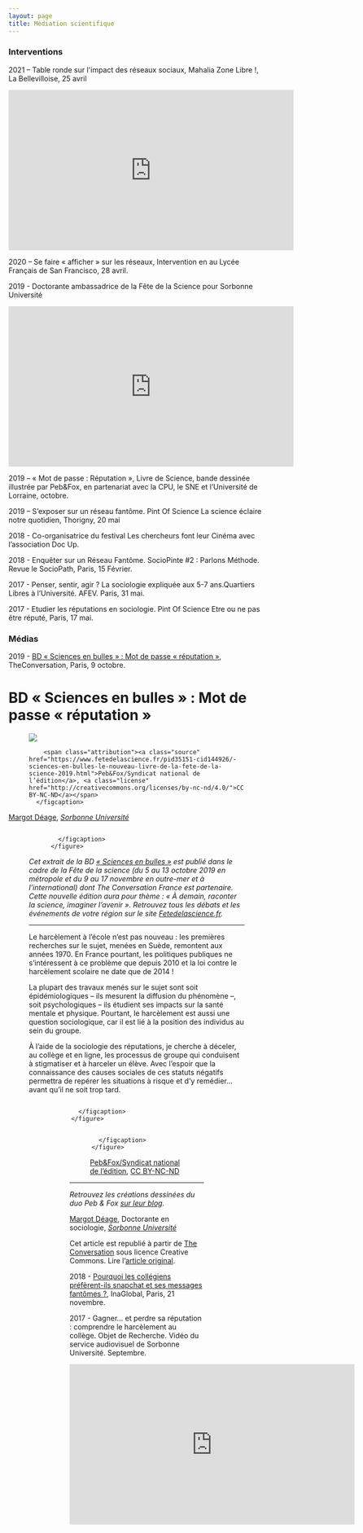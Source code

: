 ```yaml
---
layout: page
title: Médiation scientifique
---
```


### Interventions

2021 – Table ronde sur l'impact des réseaux sociaux,  Mahalia Zone Libre !, La Bellevilloise, 25 avril

<iframe width="560" height="315" src="https://www.youtube.com/embed/YCTQSb8bGU0?start=2135" title="YouTube video player" frameborder="0" allow="accelerometer; autoplay; clipboard-write; encrypted-media; gyroscope; picture-in-picture" allowfullscreen></iframe>


2020 – Se faire « afficher » sur les réseaux, Intervention en au Lycée Français de San Francisco, 28 avril.

2019 - Doctorante ambassadrice de la Fête de la Science pour Sorbonne Université

<iframe width="560" height="315" src="https://www.youtube.com/embed/TS53MWJyBPA" title="YouTube video player" frameborder="0" allow="accelerometer; autoplay; clipboard-write; encrypted-media; gyroscope; picture-in-picture" allowfullscreen></iframe>

2019 – « Mot de passe : Réputation », Livre de Science, bande dessinée illustrée par Peb&Fox, en partenariat avec la CPU, le SNE et l’Université de Lorraine, octobre.

2019 – S’exposer sur un réseau fantôme. Pint Of Science La science éclaire notre quotidien, Thorigny, 20 mai

2018 - Co-organisatrice du festival Les chercheurs font leur Cinéma avec l’association Doc Up.

2018 - Enquêter sur un Réseau Fantôme. SocioPinte #2 : Parlons Méthode. Revue le SocioPath, Paris, 15 Février.

2017 - Penser, sentir, agir ? La sociologie expliquée aux 5-7 ans.Quartiers Libres à l’Université. AFEV. Paris, 31 mai.

2017 - Etudier les réputations en sociologie. Pint Of Science Etre ou ne pas être réputé, Paris, 17 mai.

### Médias  

2019 - [BD « Sciences en bulles » : Mot de passe « réputation »](https://theconversation.com/bd-sciences-en-bulles-mot-de-passe-reputation-124921), TheConversation, Paris, 9 octobre.

<h1 class="legacy">BD « Sciences en bulles » : Mot de passe « réputation »</h1>

  <figure>
    <img src="https://images.theconversation.com/files/296007/original/file-20191008-128648-pblmsp.png?ixlib=rb-1.1.0&rect=124%2C22%2C877%2C500&q=45&auto=format&w=754&fit=clip" />
      <figcaption>
        
        <span class="attribution"><a class="source" href="https://www.fetedelascience.fr/pid35151-cid144926/-sciences-en-bulles-le-nouveau-livre-de-la-fete-de-la-science-2019.html">Peb&Fox/Syndicat national de l’édition</a>, <a class="license" href="http://creativecommons.org/licenses/by-nc-nd/4.0/">CC BY-NC-ND</a></span>
      </figcaption>
  </figure>

<span><a href="https://theconversation.com/profiles/margot-deage-819572">Margot Déage</a>, <em><a href="https://theconversation.com/institutions/sorbonne-universite-2467">Sorbonne Université</a></em></span>

<figure class="align-right ">
            <img alt="" src="https://images.theconversation.com/files/293181/original/file-20190919-22450-1e2zj7j.png?ixlib=rb-1.1.0&amp;q=45&amp;auto=format&amp;w=237&amp;fit=clip" srcset="https://images.theconversation.com/files/293181/original/file-20190919-22450-1e2zj7j.png?ixlib=rb-1.1.0&amp;q=45&amp;auto=format&amp;w=600&amp;h=236&amp;fit=crop&amp;dpr=1 600w, https://images.theconversation.com/files/293181/original/file-20190919-22450-1e2zj7j.png?ixlib=rb-1.1.0&amp;q=30&amp;auto=format&amp;w=600&amp;h=236&amp;fit=crop&amp;dpr=2 1200w, https://images.theconversation.com/files/293181/original/file-20190919-22450-1e2zj7j.png?ixlib=rb-1.1.0&amp;q=15&amp;auto=format&amp;w=600&amp;h=236&amp;fit=crop&amp;dpr=3 1800w, https://images.theconversation.com/files/293181/original/file-20190919-22450-1e2zj7j.png?ixlib=rb-1.1.0&amp;q=45&amp;auto=format&amp;w=754&amp;h=297&amp;fit=crop&amp;dpr=1 754w, https://images.theconversation.com/files/293181/original/file-20190919-22450-1e2zj7j.png?ixlib=rb-1.1.0&amp;q=30&amp;auto=format&amp;w=754&amp;h=297&amp;fit=crop&amp;dpr=2 1508w, https://images.theconversation.com/files/293181/original/file-20190919-22450-1e2zj7j.png?ixlib=rb-1.1.0&amp;q=15&amp;auto=format&amp;w=754&amp;h=297&amp;fit=crop&amp;dpr=3 2262w" sizes="(min-width: 1466px) 754px, (max-width: 599px) 100vw, (min-width: 600px) 600px, 237px">
            <figcaption>
              <span class="caption"></span>
              
            </figcaption>
          </figure>

<p><em>Cet extrait de la BD <a href="https://www.fetedelascience.fr/pid34623-cid144926/sciences-en-bulles-la-recherche-en-bd.html">« Sciences en bulles »</a> est publié dans le cadre de la Fête de la science (du 5 au 13 octobre 2019 en métropole et du 9 au 17 novembre en outre-mer et à l’international) dont The Conversation France est partenaire. Cette nouvelle édition aura pour thème : « À demain, raconter la science, imaginer l’avenir ». Retrouvez tous les débats et les événements de votre région sur le site <a href="https://www.fetedelascience.fr/">Fetedelascience.fr</a>.</em></p>

<hr>

<p>Le harcèlement à l’école n’est pas nouveau : les premières recherches sur le sujet, menées en Suède, remontent aux années 1970. En France pourtant, les politiques publiques ne s’intéressent à ce problème que depuis 2010 et la loi contre le harcèlement scolaire ne date que de 2014 !</p>

<p>La plupart des travaux menés sur le sujet sont soit épidémiologiques – ils mesurent la diffusion du phénomène –, soit psychologiques – ils étudient ses impacts sur la santé mentale et physique. Pourtant, le harcèlement est aussi une question sociologique, car il est lié à la position des individus au sein du groupe.</p>

<p>À l’aide de la sociologie des réputations, je cherche à déceler, au collège et en ligne, les processus de groupe qui conduisent à stigmatiser et à harceler un élève. Avec l’espoir que la connaissance des causes sociales de ces statuts négatifs permettra de repérer les situations à risque et d’y remédier… avant qu’il ne soit trop tard. </p>

<figure class="align-center zoomable">
            <a href="https://images.theconversation.com/files/296006/original/file-20191008-128655-ksnegl.png?ixlib=rb-1.1.0&amp;q=45&amp;auto=format&amp;w=1000&amp;fit=clip"><img alt="" src="https://images.theconversation.com/files/296006/original/file-20191008-128655-ksnegl.png?ixlib=rb-1.1.0&amp;q=45&amp;auto=format&amp;w=754&amp;fit=clip" srcset="https://images.theconversation.com/files/296006/original/file-20191008-128655-ksnegl.png?ixlib=rb-1.1.0&amp;q=45&amp;auto=format&amp;w=600&amp;h=603&amp;fit=crop&amp;dpr=1 600w, https://images.theconversation.com/files/296006/original/file-20191008-128655-ksnegl.png?ixlib=rb-1.1.0&amp;q=30&amp;auto=format&amp;w=600&amp;h=603&amp;fit=crop&amp;dpr=2 1200w, https://images.theconversation.com/files/296006/original/file-20191008-128655-ksnegl.png?ixlib=rb-1.1.0&amp;q=15&amp;auto=format&amp;w=600&amp;h=603&amp;fit=crop&amp;dpr=3 1800w, https://images.theconversation.com/files/296006/original/file-20191008-128655-ksnegl.png?ixlib=rb-1.1.0&amp;q=45&amp;auto=format&amp;w=754&amp;h=757&amp;fit=crop&amp;dpr=1 754w, https://images.theconversation.com/files/296006/original/file-20191008-128655-ksnegl.png?ixlib=rb-1.1.0&amp;q=30&amp;auto=format&amp;w=754&amp;h=757&amp;fit=crop&amp;dpr=2 1508w, https://images.theconversation.com/files/296006/original/file-20191008-128655-ksnegl.png?ixlib=rb-1.1.0&amp;q=15&amp;auto=format&amp;w=754&amp;h=757&amp;fit=crop&amp;dpr=3 2262w" sizes="(min-width: 1466px) 754px, (max-width: 599px) 100vw, (min-width: 600px) 600px, 237px"></a>
            <figcaption>
              <span class="caption"></span>
              
            </figcaption>
          </figure>

<figure class="align-center zoomable">
            <a href="https://images.theconversation.com/files/296005/original/file-20191008-128705-1dj1cy8.png?ixlib=rb-1.1.0&amp;q=45&amp;auto=format&amp;w=1000&amp;fit=clip"><img alt="" src="https://images.theconversation.com/files/296005/original/file-20191008-128705-1dj1cy8.png?ixlib=rb-1.1.0&amp;q=45&amp;auto=format&amp;w=754&amp;fit=clip" srcset="https://images.theconversation.com/files/296005/original/file-20191008-128705-1dj1cy8.png?ixlib=rb-1.1.0&amp;q=45&amp;auto=format&amp;w=600&amp;h=585&amp;fit=crop&amp;dpr=1 600w, https://images.theconversation.com/files/296005/original/file-20191008-128705-1dj1cy8.png?ixlib=rb-1.1.0&amp;q=30&amp;auto=format&amp;w=600&amp;h=585&amp;fit=crop&amp;dpr=2 1200w, https://images.theconversation.com/files/296005/original/file-20191008-128705-1dj1cy8.png?ixlib=rb-1.1.0&amp;q=15&amp;auto=format&amp;w=600&amp;h=585&amp;fit=crop&amp;dpr=3 1800w, https://images.theconversation.com/files/296005/original/file-20191008-128705-1dj1cy8.png?ixlib=rb-1.1.0&amp;q=45&amp;auto=format&amp;w=754&amp;h=735&amp;fit=crop&amp;dpr=1 754w, https://images.theconversation.com/files/296005/original/file-20191008-128705-1dj1cy8.png?ixlib=rb-1.1.0&amp;q=30&amp;auto=format&amp;w=754&amp;h=735&amp;fit=crop&amp;dpr=2 1508w, https://images.theconversation.com/files/296005/original/file-20191008-128705-1dj1cy8.png?ixlib=rb-1.1.0&amp;q=15&amp;auto=format&amp;w=754&amp;h=735&amp;fit=crop&amp;dpr=3 2262w" sizes="(min-width: 1466px) 754px, (max-width: 599px) 100vw, (min-width: 600px) 600px, 237px"></a>
            <figcaption>
              <span class="caption"></span>
              
            </figcaption>
          </figure>

<figure class="align-center zoomable">
            <a href="https://images.theconversation.com/files/296004/original/file-20191008-128665-167ez7.png?ixlib=rb-1.1.0&amp;q=45&amp;auto=format&amp;w=1000&amp;fit=clip"><img alt="" src="https://images.theconversation.com/files/296004/original/file-20191008-128665-167ez7.png?ixlib=rb-1.1.0&amp;q=45&amp;auto=format&amp;w=754&amp;fit=clip" srcset="https://images.theconversation.com/files/296004/original/file-20191008-128665-167ez7.png?ixlib=rb-1.1.0&amp;q=45&amp;auto=format&amp;w=600&amp;h=596&amp;fit=crop&amp;dpr=1 600w, https://images.theconversation.com/files/296004/original/file-20191008-128665-167ez7.png?ixlib=rb-1.1.0&amp;q=30&amp;auto=format&amp;w=600&amp;h=596&amp;fit=crop&amp;dpr=2 1200w, https://images.theconversation.com/files/296004/original/file-20191008-128665-167ez7.png?ixlib=rb-1.1.0&amp;q=15&amp;auto=format&amp;w=600&amp;h=596&amp;fit=crop&amp;dpr=3 1800w, https://images.theconversation.com/files/296004/original/file-20191008-128665-167ez7.png?ixlib=rb-1.1.0&amp;q=45&amp;auto=format&amp;w=754&amp;h=749&amp;fit=crop&amp;dpr=1 754w, https://images.theconversation.com/files/296004/original/file-20191008-128665-167ez7.png?ixlib=rb-1.1.0&amp;q=30&amp;auto=format&amp;w=754&amp;h=749&amp;fit=crop&amp;dpr=2 1508w, https://images.theconversation.com/files/296004/original/file-20191008-128665-167ez7.png?ixlib=rb-1.1.0&amp;q=15&amp;auto=format&amp;w=754&amp;h=749&amp;fit=crop&amp;dpr=3 2262w" sizes="(min-width: 1466px) 754px, (max-width: 599px) 100vw, (min-width: 600px) 600px, 237px"></a>
            <figcaption>
              <span class="caption"></span>
              <span class="attribution"><a class="source" href="https://www.fetedelascience.fr/pid35151-cid144926/-sciences-en-bulles-le-nouveau-livre-de-la-fete-de-la-science-2019.html">Peb&amp;Fox/Syndicat national de l’édition</a>, <a class="license" href="http://creativecommons.org/licenses/by-nc-nd/4.0/">CC BY-NC-ND</a></span>
            </figcaption>
          </figure>

<hr>

<p><em>Retrouvez les créations dessinées du duo Peb &amp; Fox <a href="http://www.pebfox.com/blog/">sur leur blog</a>.</em><!-- Ci-dessous se trouve le compteur de pages de The Conversation. Veuillez ne pas l'enlever. --><img src="https://counter.theconversation.com/content/124921/count.gif?distributor=republish-lightbox-basic" alt="The Conversation" width="1" height="1" style="border: none !important; box-shadow: none !important; margin: 0 !important; max-height: 1px !important; max-width: 1px !important; min-height: 1px !important; min-width: 1px !important; opacity: 0 !important; outline: none !important; padding: 0 !important; text-shadow: none !important" /><!-- Fin du code. Si vous ne voyez aucun code ci-dessus, veuillez obtenir un nouveau code dans l'onglet « Avancé » après avoir cliqué sur le bouton « Republier ». Le compteur de pages ne collecte aucune donnée personnelle. Plus d'informations : http://theconversation.com/republishing-guidelines --></p>

<p><span><a href="https://theconversation.com/profiles/margot-deage-819572">Margot Déage</a>, Doctorante en sociologie, <em><a href="https://theconversation.com/institutions/sorbonne-universite-2467">Sorbonne Université</a></em></span></p>

<p>Cet article est republié à partir de <a href="https://theconversation.com">The Conversation</a> sous licence Creative Commons. Lire l’<a href="https://theconversation.com/bd-sciences-en-bulles-mot-de-passe-reputation-124921">article original</a>.</p>


2018 - [Pourquoi les collégiens préfèrent-ils snapchat et ses messages fantômes ?](https://www.inaglobal.fr/pourquoi-les-collegiens-preferent-ils-snapchat-et-ses-messages-fantomes), InaGlobal, Paris, 21 novembre.


2017 - Gagner... et perdre sa réputation : comprendre le harcèlement au collège. Objet de Recherche. Vidéo du service audiovisuel de Sorbonne Université. Septembre.

<iframe width="560" height="315" src="https://www.youtube.com/embed/QChT5wCes94" title="YouTube video player" frameborder="0" allow="accelerometer; autoplay; clipboard-write; encrypted-media; gyroscope; picture-in-picture" allowfullscreen></iframe>


